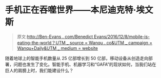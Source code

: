 # 手机正在吞噬世界——本尼迪克特·埃文斯

> 原文:[http://Ben-Evans . com/Benedict Evans/2016/12/8/mobile-is-eating-the-world？UTM _ source = Wanqu . co&UTM _ campaign = Wanqu+Daily&UTM _ medium = website](http://ben-evans.com/benedictevans/2016/12/8/mobile-is-eating-the-world?utm_source=wanqu.co&utm_campaign=Wanqu+Daily&utm_medium=website)

随着地球上的智能手机数量从 25 亿部增长到 50 亿部，移动设备从创造走向部署，问题也发生了变化。智能手机、机器学习和“GAFA”的现状如何，当我们站在巨人的肩膀上时，我们能建设什么？